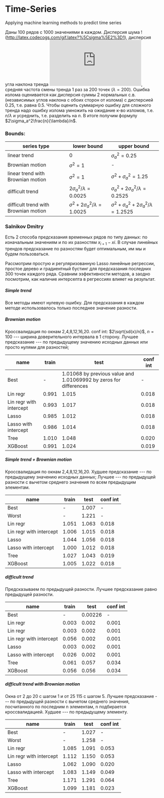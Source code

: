# Time-Series
Applying machine learning methods to predict time series

Даны 100 рядов с 1000 значениями в каждом.
Дисперсия шума !(http://latex.codecogs.com/gif.latex?%5Csigma%5E2%3D1), дисперсия угла наклона тренда ![a](http://latex.codecogs.com/gif.latex?%5Csigma_%7Ba%7D%5E%7B2%7D), средняя частота смены тренда 1 раз за 200 точек ($\lambda = 200$).
Ошибка излома оценивается как дисперсия суммы 2 нормальных с.в. (независимых углов наклона с обоих сторон от излома) с дисперсией 0.25, т.е. равна 0.5. Чтобы оценить суммарную ошибку для сложного тренда надо ошибку излома умножить на ожидание к-во изломов, т.е. $n/\lambda$ и усреднить, т.е. разделить на $n$. В итоге получим формулу $2\sigma_a^2\frac{n}{\lambda}/n$.

### Bounds:
series type | lower bound | upper bound
--- | --- | ---
linear trend | 0 | $\sigma_a^2=0.25$
Brownian motion | $\sigma^2=1$ | -
linear trend with Brownian motion | $\sigma^2=1$ | $\sigma^2+\sigma_a^2=1.25$
difficult trend | $2\sigma_a^2/\lambda=0.0025$ | $\sigma_a^2+2\sigma_a^2/\lambda=0.2525$
difficult trend with Brownian motion | $\sigma^2 +2\sigma_a^2/\lambda=1.0025$ |  $\sigma^2 +\sigma_a^2+ 2\sigma_a^2/\lambda=1.2525$

### Salnikov Dmitry
Есть 2 способа предсказания временных рядов по типу данных: по изначальным значениям и по их разностям $x_{i+1}-x{i}$. В случае линейных трендов предсказание по разностям будет оптимальным, им мы и будем пользоваться.

Рассмотрим простую и регуляризованную Lasso линейные регрессии, простое дерево и градиентный бустинг для предсказания последних 300 точек каждого ряда. Сравним ээфективности методов, а заодно посмотрим, как наличие интерсепта в регрессиях влияет на результат.

##### Simple trend
Все методы имеют нулевую ошибку.
Для предсказания в каждом методе использовалось только последнее значение разности.

##### Brownian motion
Кроссвалидация по окнам 2,4,8,12,16,20.
conf int: $2\sqrt{sd(x)/n}$, $n=100$ --- ширина доверительного интервала в 1 сторону.
Лучшее предсказание --- по предыдущему значению исходных данных или просто нулями для разностей;

name | train | test | conf int
--- | --- | --- | ---
Best | - | 1.01068 by previous value and 1.01069992 by zeros for differences | -
Lin regr | 0.991 | 1.015 | 0.018
Lin regr with intercept | 0.993 | 1.017 | 0.018
Lasso | 0.985 | 1.012 | 0.018
Lasso with intercept | 0.986 | 1.014 | 0.018
Tree | 1.010 | 1.048 | 0.020
XGBoost | 0.991 | 1.024 | 0.019

##### Simple trend + Brownian motion
Кроссвалидация по окнам 2,4,8,12,16,20.
Худшее предсказание --- по предыдущему значению исходных данных;
Лучшее --- по предыдущей разности с вычетом среднего значения по всем предыдущим элементам.

name | train | test | conf int
--- | --- | --- | ---
Best | - | 1.007 | -
Worst | - | 1.221 | -
Lin regr | 1.051 | 1.063 | 0.018
Lin regr with intercept | 1.006 | 1.015 | 0.018
Lasso | 1.044 | 1.056 | 0.018
Lasso with intercept | 1.000 | 1.012 | 0.018
Tree | 1.027 | 1.043 | 0.019
XGBoost | 1.005 | 1.022 | 0.018

##### difficult trend
Предсказываем по предыдущей разности.
Лучшее предсказание равно предыдущей разности.

name | train | test | conf int
--- | --- | --- | ---
Best | - | 0.00226 | -
Lin regr | 0.003 | 0.002 | 0.001
Lin regr | 0.003 | 0.002 | 0.001
Lin regr with intercept | 0.056 | 0.002 | 0.001
Lasso | 0.003 | 0.002 | 0.001
Lasso with intercept | 0.026 | 0.002 | 0.001
Tree | 0.061 | 0.057 | 0.034
XGBoost | 0.056 | 0.056 | 0.034

##### difficult trend with Brownian motion
Окна от 2 до 20 с шагом 1 и от 25 115 с шагом 5.
Лучшее предсказание --- по предыдущей разности с вычетом среднего значения, посчитанного по последним n элементам, n подбирается кроссвалидацией.
Худшее --- по предыдущему элементу.

name | train | test | conf int
--- | --- | --- | ---
Best | - | 1.027 | -
Worst | - | 1.258 | -
Lin regr | 1.085 | 1.091 | 0.053
Lin regr with intercept | 1.112 | 1.150 | 0.053
Lasso | 1.062 | 1.090 | 0.020
Lasso with intercept | 1.083 | 1.149 | 0.049
Tree | 1.171 | 1.291 | 0.064
XGBoost | 1.099 | 1.181 | 0.023
